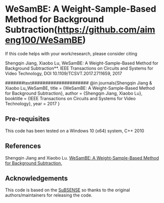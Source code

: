 # WeSamBE: A Weight-Sample-Based Method for Background Subtraction(https://github.com/aimeng100/WeSamBE)

If this code helps with your work/research, please consider citing

Shengqin Jiang, Xiaobo Lu, WeSamBE: A Weight-Sample-Based Method for Background Subtraction**.
IEEE Transactions on Circuits and Systems for Video Technology, DOI 10.1109/TCSVT.2017.2711659, 2017 

#######text#####################
@in journals{Shengqin Jiang & Xiaobo Lu_WeSamBE,
    title = {WeSamBE: A Weight-Sample-Based Method for Background Subtraction},
    author = {Shengqin Jiang, Xiaobo Lu},
    booktitle = {IEEE Transactions on Circuits and Systems for Video Technology},
    year = 2017
}

## Pre-requisites
This code has been tested on a Windows 10 (x64) system, C++ 2010


## References

Shengqin Jiang and Xiaobo Lu.
[WeSamBE: A Weight-Sample-Based Method for Background Subtraction.](http://ieeexplore.ieee.org/abstract/document/7938679/)


## Acknowledgements
This code is based on the [SuBSENSE](https://bitbucket.org/pierre_luc_st_charles/subsense)
so thanks to the original authors/maintainers for releasing the code.
